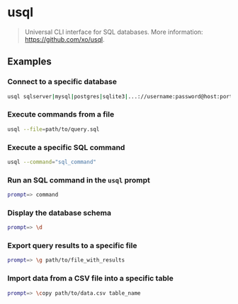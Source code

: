 # usql

> Universal CLI interface for SQL databases. More information: <https://github.com/xo/usql>.

## Examples

### Connect to a specific database

```bash
usql sqlserver|mysql|postgres|sqlite3|...://username:password@host:port/database_name
```

### Execute commands from a file

```bash
usql --file=path/to/query.sql
```

### Execute a specific SQL command

```bash
usql --command="sql_command"
```

### Run an SQL command in the `usql` prompt

```bash
prompt=> command
```

### Display the database schema

```bash
prompt=> \d
```

### Export query results to a specific file

```bash
prompt=> \g path/to/file_with_results
```

### Import data from a CSV file into a specific table

```bash
prompt=> \copy path/to/data.csv table_name
```
